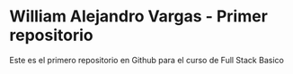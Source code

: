 # William Alejandro Vargas - Primer repositorio

Este es el primero repositorio en Github para el curso de Full Stack Basico
